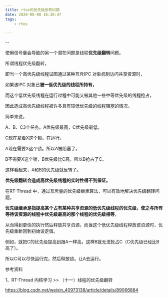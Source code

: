 ```yaml
---
title: rtos的优先级反转问题
date: 2020-08-08 16:38:47
tags:
	- rtos

---
```


--

使用信号量会导致的另一个潜在问题是线程**优先级翻转**问题。

所谓线程优先级翻转，

即当一个高优先级线程试图通过某种互斥IPC 对象机制访问共享资源时，

如果该IPC 对象已**被一低优先级的线程所持有，**

而这个低优先级线程在运行过程中可能又被其他一些中等优先级的线程抢占，

因此造成高优先级线程被许多具有较低优先级的线程阻塞的情况。

简单来说，

A、B、C3个任务。A优先级最高，C优先级最低。

C现在拿着X这个锁。在运行。

A现在需要X这个锁。所以A被阻塞了。

B不需要X这个锁，B优先级比C高，所以B抢占了C。

这样看起来，A和B的优先级就反转了。

**优先级翻转会造成高优先级线程的实时性得不到保证。**



在RT-Thread 中，通过互斥量的优先级继承算法，可以有效地解决优先级翻转问题。



**优先级继承是指提高某个占有某种共享资源的低优先级线程的优先级，使之与所有等待该资源的线程中优先级最高的那个线程的优先级相等**，

从而得到更快的执行然后释放共享资源，而当这个低优先级线程释放该资源时，优先级重新回到初始设定值。

例如，就把C的优先级提高到跟A一样高，这样B就无法抢占C（C优先级已经比B高了）。

所以C可以尽快运行完，然后释放锁。让A去运行。



参考资料

1、RT-Thread 内核学习 >> （十一）线程的优先级翻转

https://blog.csdn.net/weixin_40973138/article/details/89066884